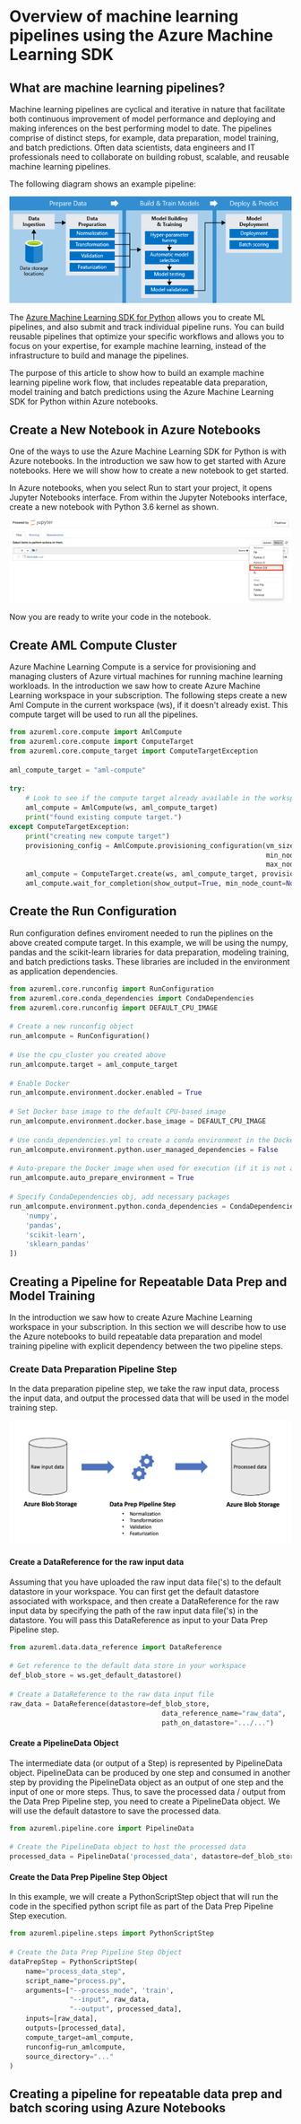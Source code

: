 # Overview of machine learning pipelines using the Azure Machine Learning SDK

## What are machine learning pipelines?

Machine learning pipelines are cyclical and iterative in nature that facilitate both continuous improvement of model performance and deploying and making inferences on the best performing model to date. The pipelines comprise of distinct steps, for example, data preparation, model training, and batch predictions. Often data scientists, data engineers and IT professionals need to collaborate on building robust, scalable, and reusable machine learning pipelines.

The following diagram shows an example pipeline:

![azure machine learning piplines](./media/pipelines.png)

The [Azure Machine Learning SDK for Python](https://docs.microsoft.com/en-us/python/api/azureml-pipeline-core/?view=azure-ml-py) allows you to create ML pipelines, and also submit and track individual pipeline runs. You can build reusable pipelines that optimize your specific workflows and allows you to focus on your expertise, for example machine learning, instead of the infrastructure to build and manage the pipelines.

The purpose of this article to show how to build an example machine learning pipeline work flow, that includes repeatable data preparation, model training and batch predictions using the Azure Machine Learning SDK for Python within Azure notebooks.

## Create a New Notebook in Azure Notebooks

One of the ways to use the Azure Machine Learning SDK for Python is with Azure notebooks. In the introduction we saw how to get started with Azure notebooks. Here we will show how to create a new notebook to get started.

In Azure notebooks, when you select Run to start your project, it opens Jupyter Notebooks interface. From within the Jupyter Notebooks interface, create a new notebook with Python 3.6 kernel as shown.

![create a new notebook](./media/new_notebook.png)

Now you are ready to write your code in the notebook.

## Create AML Compute Cluster

Azure Machine Learning Compute is a service for provisioning and managing clusters of Azure virtual machines for running machine learning workloads. In the introduction we saw how to create Azure Machine Learning workspace in your subscription. The following steps create a new Aml Compute in the current workspace (ws), if it doesn't already exist. This compute target will be used to run all the pipelines.

```python
from azureml.core.compute import AmlCompute
from azureml.core.compute import ComputeTarget
from azureml.core.compute_target import ComputeTargetException

aml_compute_target = "aml-compute"

try:
    # Look to see if the compute target already available in the workspace
    aml_compute = AmlCompute(ws, aml_compute_target)
    print("found existing compute target.")
except ComputeTargetException:
    print("creating new compute target")
    provisioning_config = AmlCompute.provisioning_configuration(vm_size = "STANDARD_D2_V2",
                                                                min_nodes = 1, 
                                                                max_nodes = 1)    
    aml_compute = ComputeTarget.create(ws, aml_compute_target, provisioning_config)
    aml_compute.wait_for_completion(show_output=True, min_node_count=None, timeout_in_minutes=20)
```

## Create the Run Configuration

Run configuration defines enviroment needed to run the piplines on the above created compute target. In this example, we will be using the numpy, pandas and the scikit-learn libraries for data preparation, modeling training, and batch predictions tasks. These libraries are included in the environment as application dependencies.

```python
from azureml.core.runconfig import RunConfiguration
from azureml.core.conda_dependencies import CondaDependencies
from azureml.core.runconfig import DEFAULT_CPU_IMAGE

# Create a new runconfig object
run_amlcompute = RunConfiguration()

# Use the cpu_cluster you created above
run_amlcompute.target = aml_compute_target

# Enable Docker
run_amlcompute.environment.docker.enabled = True

# Set Docker base image to the default CPU-based image
run_amlcompute.environment.docker.base_image = DEFAULT_CPU_IMAGE

# Use conda_dependencies.yml to create a conda environment in the Docker image for execution
run_amlcompute.environment.python.user_managed_dependencies = False

# Auto-prepare the Docker image when used for execution (if it is not already prepared)
run_amlcompute.auto_prepare_environment = True

# Specify CondaDependencies obj, add necessary packages
run_amlcompute.environment.python.conda_dependencies = CondaDependencies.create(pip_packages=[
    'numpy',
    'pandas',
    'scikit-learn',
    'sklearn_pandas'
])
```

## Creating a Pipeline for Repeatable Data Prep and Model Training

In the introduction we saw how to create Azure Machine Learning workspace in your subscription. In this section we will describe how to use the Azure notebooks to build repeatable data preparation and model training pipeline with explicit dependency between the two pipeline steps.

### Create Data Preparation Pipeline Step

In the data preparation pipeline step, we take the raw input data, process the input data, and output the processed data that will be used in the model training step.

![data prep pipeline step](./media/data_prep.png)

#### Create a DataReference for the raw input data

Assuming that you have uploaded the raw input data file('s) to the default datastore in your workspace. You can first get the default datastore associated with workspace, and then create a DataReference for the raw input data by specifying the path of the raw input data file('s) in the datastore. You will pass this DataReference as input to your Data Prep Pipeline step.

```python
from azureml.data.data_reference import DataReference

# Get reference to the default data store in your workspace
def_blob_store = ws.get_default_datastore()

# Create a DataReference to the raw data input file
raw_data = DataReference(datastore=def_blob_store, 
                                      data_reference_name="raw_data", 
                                      path_on_datastore=".../...")
```

#### Create a PipelineData Object

The intermediate data (or output of a Step) is represented by PipelineData object. PipelineData can be produced by one step and consumed in another step by providing the PipelineData object as an output of one step and the input of one or more steps. Thus, to save the processed data / output from the Data Prep Pipeline step, you need to create a PipelineData object. We will use the default datastore to save the processed data.

```python
from azureml.pipeline.core import PipelineData

# Create the PipelineData object to host the processed data
processed_data = PipelineData('processed_data', datastore=def_blob_store)

```

#### Create the Data Prep Pipeline Step Object

In this example, we will create a PythonScriptStep object that will run the code in the specified python script file as part of the Data Prep Pipeline Step execution. 

```python
from azureml.pipeline.steps import PythonScriptStep

# Create the Data Prep Pipeline Step Object
dataPrepStep = PythonScriptStep(
    name="process_data_step",
    script_name="process.py", 
    arguments=["--process_mode", 'train',
               "--input", raw_data,
               "--output", processed_data],
    inputs=[raw_data],
    outputs=[processed_data],
    compute_target=aml_compute,
    runconfig=run_amlcompute,
    source_directory="..."
)

```


## Creating a pipeline for repeatable data prep and batch scoring using Azure Notebooks
